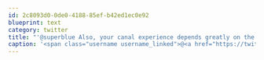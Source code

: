 ```yaml
---
id: 2c8093d0-0de0-4188-85ef-b42ed1ec0e92
blueprint: text
category: twitter
title: "'@superblue Also, your canal experience depends greatly on the ship schedule. No big tankers for us, just a bunch of sailboats (cool too)"
caption: '<span class="username username_linked">@<a href="https://twitter.com/superblue" title="Sarah (Blue) Lang">superblue</a></span> Also, your canal experience depends greatly on the ship schedule. No big tankers for us, just a bunch of sailboats (cool too)'
---
```

